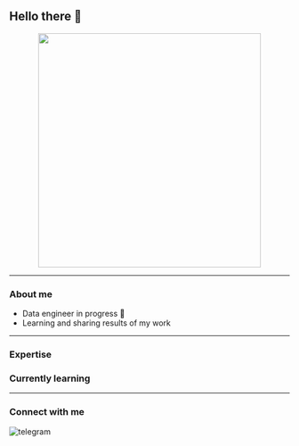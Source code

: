## Hello there 👋

<div align="center">
  <img src="https://img.freepik.com/free-vector/hand-drawn-iranian-woman-illustration_23-2149857673.jpg?w=1380&t=st=1684329973~exp=1684330573~hmac=680e6f23149c871ee8ea864d1e4c6ce97452672113833a1e24d995839d0fe89c" width="400" height="420"/>
</div>

---

### About me

- Data engineer in progress 🚀 
- Learning and sharing results of my work

---

### Expertise

### Currently learning

---

### Connect with me 
[<img align="left" alt="telegram" src="https://img.shields.io/badge/-telegram-red?color=white&logo=telegram&logoColor=blue" />](https://t.me/angsmnva)




<!--
**angsmnva/angsmnva** is a ✨ _special_ ✨ repository because its `README.md` (this file) appears on your GitHub profile.

Here are some ideas to get you started:

- 🔭 I’m currently working on ...
- 🌱 I’m currently learning ...
- 👯 I’m looking to collaborate on ...
- 🤔 I’m looking for help with ...
- 💬 Ask me about ...
- 📫 How to reach me: ...
- 😄 Pronouns: ...
- ⚡ Fun fact: ...
-->
